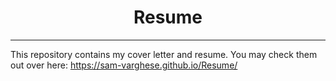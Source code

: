 <h1 align = "center">Resume</h1>

<hr>

This repository contains my cover letter and resume. You may check them out over here: https://sam-varghese.github.io/Resume/